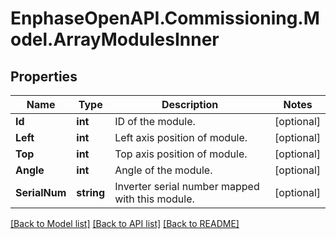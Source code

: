 # EnphaseOpenAPI.Commissioning.Model.ArrayModulesInner

## Properties

Name | Type | Description | Notes
------------ | ------------- | ------------- | -------------
**Id** | **int** | ID of the module. | [optional] 
**Left** | **int** | Left axis position of module. | [optional] 
**Top** | **int** | Top axis position of module. | [optional] 
**Angle** | **int** | Angle of the module. | [optional] 
**SerialNum** | **string** | Inverter serial number mapped with this module. | [optional] 

[[Back to Model list]](../README.md#documentation-for-models) [[Back to API list]](../README.md#documentation-for-api-endpoints) [[Back to README]](../README.md)

